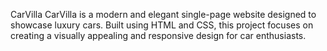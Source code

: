 CarVilla
CarVilla is a modern and elegant single-page website designed to showcase luxury cars. Built using HTML and CSS, this project focuses on creating a visually appealing and responsive design for car enthusiasts.
